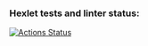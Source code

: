 ### Hexlet tests and linter status:
[![Actions Status](https://github.com/danik896/frontend-project-44/actions/workflows/hexlet-check.yml/badge.svg)](https://github.com/danik896/frontend-project-44/actions)